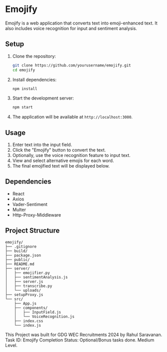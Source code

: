 # Emojify

Emojify is a web application that converts text into emoji-enhanced text. It also includes voice recognition for input and sentiment analysis.

## Setup

1. Clone the repository:

   ```sh
   git clone https://github.com/yourusername/emojify.git
   cd emojify
   ```

2. Install dependencies:

   ```sh
   npm install
   ```

3. Start the development server:

   ```sh
   npm start
   ```

4. The application will be available at `http://localhost:3000`.

## Usage

1. Enter text into the input field.
2. Click the "Emojify" button to convert the text.
3. Optionally, use the voice recognition feature to input text.
4. View and select alternative emojis for each word.
5. The final emojified text will be displayed below.

## Dependencies

- React
- Axios
- Vader-Sentiment
- Multer
- Http-Proxy-Middleware

## Project Structure

```
emojify/
├── .gitignore
├── build/
├── package.json
├── public/
├── README.md
├── server/
│   ├── emojifier.py
│   ├── sentimentAnalysis.js
│   ├── server.js
│   ├── transcribe.py
│   └── uploads/
├── setupProxy.js
└── src/
    ├── App.js
    ├── components/
    │   ├── InputField.js
    │   └── VoiceRecognition.js
    ├── index.css
    └── index.js
```

This Project was built for GDG WEC Recruitments 2024 by Rahul Saravanan.
Task ID: Emojify
Completion Status: Optional/Bonus tasks done. Medium Level.
